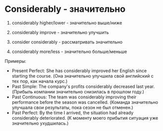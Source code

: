 # Considerably - значительно




1. considerably higher/lower - значительно выше/ниже

2. considerably improve - значительно улучшить

3. consider considerably - рассматривать значительно

4. considerably more/less - значительно больше/меньше

Примеры:

- Present Perfect: She has considerably improved her English since starting the course. (Она значительно улучшила свой английский с тех пор, как начала курс.)
- Past Simple: The company's profits considerably decreased last year. (Прибыль компании значительно снизилась в прошлом году.)
- Past Continuous: The team was considerably improving their performance before the season was cancelled. (Команда значительно улучшала свои результаты, пока сезон не был отменен.)
- Past Perfect: By the time I arrived, the situation had already considerably deteriorated. (К моменту моего прибытия ситуация уже значительно ухудшилась.)